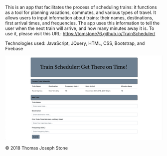 This is an app that facilitates the process of scheduling trains: it functions as a tool for planning vacations, commutes, and various types of travel.  It allows users to input information about trains: their names, destinations, first arrival times, and frequencies. The app uses this information to tell the user when the next train will arrive, and how many minutes away it is. To use it, please visit this URL: https://tomstone76.github.io/TrainScheduler/ 

Technologies used:
JavaScript, 
JQuery, 
HTML, 
CSS, 
Bootstrap, and 
Firebase

![Screenshot](screenshot.png)

© 2018 Thomas Joseph Stone